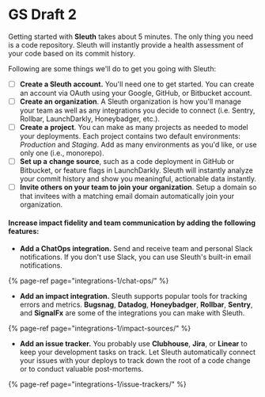 # GS Draft 2

Getting started with **Sleuth** takes about 5 minutes. The only thing you need is a code repository. Sleuth will instantly provide a health assessment of your code based on its commit history. 

Following are some things we'll do to get you going with Sleuth: 

* [ ] **Create a Sleuth account.** You'll need one to get started. You can create an account via OAuth using your Google, GitHub, or Bitbucket account. 
* [ ] **Create an** **organization**. A Sleuth organization is how you'll manage your team as well as any integrations you decide to connect \(i.e. Sentry, Rollbar, LaunchDarkly, Honeybadger, etc.\). 
* [ ] **Create a** **project**. You can make as many projects as needed to model your deployments. Each project contains two default environments: _Production_ and _Staging_. Add as many environments as you'd like, or use only one \(i.e., monorepo\). 
* [ ] **Set up a** **change source**, such as a code deployment in GitHub or Bitbucket, or feature flags in LaunchDarkly. Sleuth will instantly analyze your commit history and show you meaningful, actionable data instantly.
* [ ] **Invite others on your team to join your** **organization**. Setup a domain so that invitees with a matching email domain automatically join your organization. 

#### Increase impact fidelity and team communication by adding the following features: 

* **Add a ChatOps integration.** Send and receive team and personal Slack notifications. If you don't use Slack, you can use Sleuth's built-in email notifications. 

{% page-ref page="integrations-1/chat-ops/" %}

* **Add an impact integration.** Sleuth supports popular tools for tracking errors and metrics. **Bugsnag**, **Datadog**, **Honeybadger**, **Rollbar**, **Sentry**, and **SignalFx** are some of the integrations you can make with Sleuth. 

{% page-ref page="integrations-1/impact-sources/" %}

* **Add an issue tracker.** You probably use **Clubhouse**, **Jira**, or **Linear** to keep your development tasks on track. Let Sleuth automatically connect your issues with your deploys to track down the root of a code change or to conduct valuable post-mortems. 

{% page-ref page="integrations-1/issue-trackers/" %}



